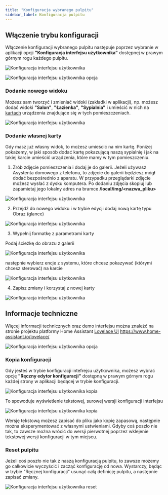 ```yaml
---
title: "Konfiguracja wybranego pulpitu"
sidebar_label: Konfiguracja pulpitu
---
```


## Włączenie trybu konfiguracji
Włączenie konfiguracji wybranego pulpitu następuje poprzez wybranie w aplikacji opcji **"Konfiguracja interfejsu użytkownika"** dostępnej w prawym górnym rogu każdego pulpitu.

![Konfiguracja interfejsu użytkownika](/img/en/frontend/lovelace-ui-conf1.png)


![Konfiguracja interfejsu użytkownika opcja](/img/en/frontend/frontend-card-edit-1.png)



### Dodanie nowego widoku

Możesz sam tworzyć i zmieniać widoki (zakładki w aplikacji), np. możesz dodać widoki **"Salon"**, **"Łazienka"**, **"Sypialnia"** i umieścić w nich na [kartach](/docs/ais_app_cards) urządzenia znajdujące się w tych pomieszczeniach.


![Konfiguracja interfejsu użytkownika](/img/en/frontend/lovelace-ui-conf2.png)



### Dodanie własnej karty

Gdy masz już własny widok, to możesz umieścić na nim kartę. Poniżej pokażemy, w jaki sposób dodać kartę pokazującą naszą sypialnię i jak na takiej karcie umieścić urządzenia, które mamy w tym pomieszczeniu.

1. Zrób zdjęcie pomieszczenia i dodaj je do galerii.
Jeżeli używasz Asystenta domowego z telefonu, to zdjęcie do galerii będziesz mógł dodać bezpośrednio z aparatu. W przypadku przeglądarki zdjęcie możesz wysłać z dysku komputera.
Po dodaniu zdjęcia skopiuj lub zapamietaj jego lokalny adres na bramce **/local/img/<nazwa_pliku>**


![Konfiguracja interfejsu użytkownika](/img/en/frontend/galery_1.png)


2. Przejdź do nowego widoku i w trybie edycji dodaj nową kartę typu Obraz (glance)

![Konfiguracja interfejsu użytkownika](/img/en/frontend/galery_2.png)


3. Wypełnij formatkę z parametrami karty

Podaj ścieżkę do obrazu z galerii

![Konfiguracja interfejsu użytkownika](/img/en/frontend/galery_4.png)

następnie wybierz encje z systemu, które chcesz pokazywać (którymi chcesz sterować) na karcie

![Konfiguracja interfejsu użytkownika](/img/en/frontend/galery_3.png)


4. Zapisz zmiany i korzystaj z nowej karty

![Konfiguracja interfejsu użytkownika](/img/en/frontend/galery_5.png)



## Informacje techniczne
Więcej informacji technicznych oraz demo interfejsu można znaleźć na stronie projektu platformy Home Assistant [Lovelace UI](https://www.home-assistant.io/lovelace/) https://www.home-assistant.io/lovelace/


![Konfiguracja interfejsu użytkownika opcja](/img/en/frontend/frontend-cards-ui-config-on.png)

### Kopia konfiguracji

Gdy jesteś w trybie konfiguracji intefrejsu użytkownika, możesz wybrać opcję **"Ręczny edytor konfiguracji"** dostępną w prawym górnym rogu każdej strony w aplikacji będącej w trybie konfiguracji.

![Konfiguracja interfejsu użytkownika kopia](/img/en/frontend/lovelace-ui-conf-raw.png)


To spowoduje wyświetlenie tekstowej, surowej wersji konfiguracji interfejsu

![Konfiguracja interfejsu użytkownika kopia](/img/en/frontend/lovelace-ui-conf-raw-save.png)

Wersję tekstową możesz zapisać do pliku jako kopię zapasową, następnie można eksperymentować z własnymi ustwieniami. Gdyby coś poszło nie tak, to zawsze można wrócić do wersji pierwotnej poprzez wklejenie tekstowej wersji konfiguracji w tym miejscu.


### Reset pulpitu

Jeżeli coś poszło nie tak z naszą konfiguracją pulpitu, to zawsze możemy go całkowicie wyczyścić i zacząć konfigurację od nowa. Wystarczy, będąc w trybie "Ręcznej konfiguracji" usunąć całą definicję pulpitu, a następnie zapisać zmiany.

![Konfiguracja interfejsu użytkownika reset](/img/en/frontend/lovelace_reset_dashboard.png)

